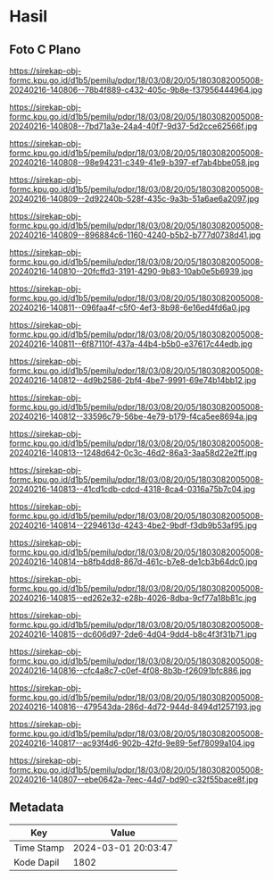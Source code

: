 # Hasil

## Foto C Plano

https://sirekap-obj-formc.kpu.go.id/d1b5/pemilu/pdpr/18/03/08/20/05/1803082005008-20240216-140806--78b4f889-c432-405c-9b8e-f37956444964.jpg

https://sirekap-obj-formc.kpu.go.id/d1b5/pemilu/pdpr/18/03/08/20/05/1803082005008-20240216-140808--7bd71a3e-24a4-40f7-9d37-5d2cce62566f.jpg

https://sirekap-obj-formc.kpu.go.id/d1b5/pemilu/pdpr/18/03/08/20/05/1803082005008-20240216-140808--98e94231-c349-41e9-b397-ef7ab4bbe058.jpg

https://sirekap-obj-formc.kpu.go.id/d1b5/pemilu/pdpr/18/03/08/20/05/1803082005008-20240216-140809--2d92240b-528f-435c-9a3b-51a6ae6a2097.jpg

https://sirekap-obj-formc.kpu.go.id/d1b5/pemilu/pdpr/18/03/08/20/05/1803082005008-20240216-140809--896884c6-1160-4240-b5b2-b777d0738d41.jpg

https://sirekap-obj-formc.kpu.go.id/d1b5/pemilu/pdpr/18/03/08/20/05/1803082005008-20240216-140810--20fcffd3-3191-4290-9b83-10ab0e5b6939.jpg

https://sirekap-obj-formc.kpu.go.id/d1b5/pemilu/pdpr/18/03/08/20/05/1803082005008-20240216-140811--096faa4f-c5f0-4ef3-8b98-6e16ed4fd6a0.jpg

https://sirekap-obj-formc.kpu.go.id/d1b5/pemilu/pdpr/18/03/08/20/05/1803082005008-20240216-140811--6f87110f-437a-44b4-b5b0-e37617c44edb.jpg

https://sirekap-obj-formc.kpu.go.id/d1b5/pemilu/pdpr/18/03/08/20/05/1803082005008-20240216-140812--4d9b2586-2bf4-4be7-9991-69e74b14bb12.jpg

https://sirekap-obj-formc.kpu.go.id/d1b5/pemilu/pdpr/18/03/08/20/05/1803082005008-20240216-140812--33596c79-56be-4e79-b179-f4ca5ee8694a.jpg

https://sirekap-obj-formc.kpu.go.id/d1b5/pemilu/pdpr/18/03/08/20/05/1803082005008-20240216-140813--1248d642-0c3c-46d2-86a3-3aa58d22e2ff.jpg

https://sirekap-obj-formc.kpu.go.id/d1b5/pemilu/pdpr/18/03/08/20/05/1803082005008-20240216-140813--41cd1cdb-cdcd-4318-8ca4-0316a75b7c04.jpg

https://sirekap-obj-formc.kpu.go.id/d1b5/pemilu/pdpr/18/03/08/20/05/1803082005008-20240216-140814--2294613d-4243-4be2-9bdf-f3db9b53af95.jpg

https://sirekap-obj-formc.kpu.go.id/d1b5/pemilu/pdpr/18/03/08/20/05/1803082005008-20240216-140814--b8fb4dd8-867d-461c-b7e8-de1cb3b64dc0.jpg

https://sirekap-obj-formc.kpu.go.id/d1b5/pemilu/pdpr/18/03/08/20/05/1803082005008-20240216-140815--ed262e32-e28b-4026-8dba-9cf77a18b81c.jpg

https://sirekap-obj-formc.kpu.go.id/d1b5/pemilu/pdpr/18/03/08/20/05/1803082005008-20240216-140815--dc606d97-2de6-4d04-9dd4-b8c4f3f31b71.jpg

https://sirekap-obj-formc.kpu.go.id/d1b5/pemilu/pdpr/18/03/08/20/05/1803082005008-20240216-140816--cfc4a8c7-c0ef-4f08-8b3b-f26091bfc886.jpg

https://sirekap-obj-formc.kpu.go.id/d1b5/pemilu/pdpr/18/03/08/20/05/1803082005008-20240216-140816--479543da-286d-4d72-944d-8494d1257193.jpg

https://sirekap-obj-formc.kpu.go.id/d1b5/pemilu/pdpr/18/03/08/20/05/1803082005008-20240216-140817--ac93f4d6-902b-42fd-9e89-5ef78099a104.jpg

https://sirekap-obj-formc.kpu.go.id/d1b5/pemilu/pdpr/18/03/08/20/05/1803082005008-20240216-140807--ebe0642a-7eec-44d7-bd90-c32f55bace8f.jpg


## Metadata

| Key        | Value               |
| ---------- | ------------------- |
| Time Stamp | 2024-03-01 20:03:47 |
| Kode Dapil | 1802                |



